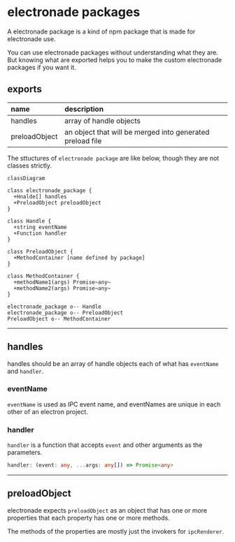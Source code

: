 # electronade packages

A electronade package is a kind of npm package that is made for electronade use.

You can use electronade packages without understanding what they are. But knowing what are exported helps you to make the custom electronade packages if you want it.

## exports

|name|description|
|:--|:--|
|handles|array of handle objects|
|preloadObject|an object that will be merged into generated preload file|

The sttuctures of `electronade package` are like below, though they are not classes strictly.
``` mermaid
classDiagram

class electronade_package {
  +Hnalde[] handles
  +PreloadObject preloadObject
}

class Handle {
  +string eventName
  +Function handler
}

class PreloadObject {
  +MethodContainer [name defined by package]
}

class MethodContainer {
  +methodName1(args) Promise~any~
  +methodName2(args) Promise~any~
}

electronade_package o-- Handle
electronade_package o-- PreloadObject
PreloadObject o-- MethodContainer
```

***

## handles

handles should be an array of handle objects each of what has `eventName` and `handler`.

### eventName
`eventName` is used as IPC event name, and eventNames are unique in each other of an electron project.

### handler
`handler` is a function that accepts `event` and other arguments as the parameters.

``` typescript
handler: (event: any, ...args: any[]) => Promise<any>
```

***

## preloadObject

electronade expects `preloadObject` as an object that has one or more properties that each property has one or more methods.

The methods of the properties are mostly just the invokers for `ipcRenderer`.

